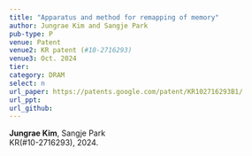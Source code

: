 ```yaml
---
title: "Apparatus and method for remapping of memory"
author: Jungrae Kim and Sangje Park
pub-type: P
venue: Patent
venue2: KR patent (#10-2716293)
venue3: Oct. 2024
tier: 
category: DRAM
select: n
url_paper: https://patents.google.com/patent/KR102716293B1/
url_ppt:
url_github:
---
```


**Jungrae Kim**, Sangje Park<br>
KR(#10-2716293), 2024.

